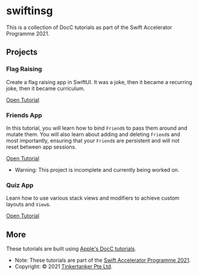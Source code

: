# swiftinsg
This is a collection of DocC tutorials as part of the Swift Accelerator Programme 2021.

## Projects

### Flag Raising

Create a flag raising app in SwiftUI. It was a joke, then it became a recurring joke, then it became curriculum.

[Open Tutorial](../../tutorials/flag-raising)

### Friends App

In this tutorial, you will learn how to bind `Friend`s to pass them around and mutate them. You will also learn about adding and deleting `Friend`s and most importantly, ensuring that your `Friend`s are persistent and will not reset between app sessions.

[Open Tutorial](../../tutorials/friends)

- Warning: This project is incomplete and currently being worked on.

### Quiz App
Learn how to use various stack views and modifiers to achieve custom layouts and `View`s.

[Open Tutorial](../../tutorials/quiz-app)

## More
These tutorials are built using [Apple's DocC tutorials](https://developer.apple.com/documentation/docc/tutorial-syntax).

- Note: These tutorials are part of the [Swift Accelerator Programme 2021](https://swiftinsg.org).
- Copyright: © 2021 [Tinkertanker Pte Ltd](https://tinkertanker.com).
